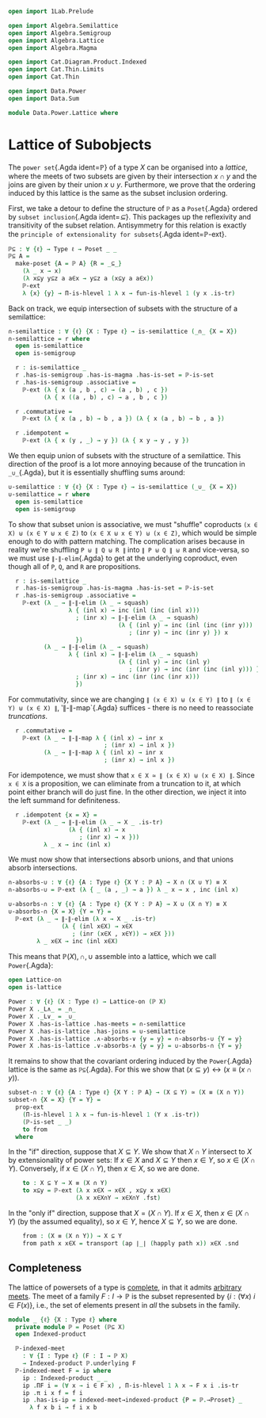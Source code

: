 ```agda
open import 1Lab.Prelude

open import Algebra.Semilattice
open import Algebra.Semigroup
open import Algebra.Lattice
open import Algebra.Magma

open import Cat.Diagram.Product.Indexed
open import Cat.Thin.Limits
open import Cat.Thin

open import Data.Power
open import Data.Sum

module Data.Power.Lattice where
```

# Lattice of Subobjects

The `power set`{.Agda ident=ℙ} of a type $X$ can be organised into a
_lattice_, where the meets of two subsets are given by their
intersection $x \cap y$ and the joins are given by their union $x \cup
y$. Furthermore, we prove that the ordering induced by this lattice is
the same as the subset inclusion ordering.

First, we take a detour to define the structure of `ℙ` as a
`Poset`{.Agda} ordered by `subset inclusion`{.Agda ident=_⊆_}. This
packages up the reflexivity and transitivity of the subset relation.
Antisymmetry for this relation is exactly the `principle of
extensionality for subsets`{.Agda ident=ℙ-ext}.

```agda
ℙ⊆ : ∀ {ℓ} → Type ℓ → Poset _ _
ℙ⊆ A =
  make-poset {A = ℙ A} {R = _⊆_}
    (λ _ x → x)
    (λ x⊆y y⊆z a a∈x → y⊆z a (x⊆y a a∈x))
    ℙ-ext
    λ {x} {y} → Π-is-hlevel 1 λ x → fun-is-hlevel 1 (y x .is-tr)
```

Back on track, we equip intersection of subsets with the structure of a
semilattice:

```agda
∩-semilattice : ∀ {ℓ} {X : Type ℓ} → is-semilattice (_∩_ {X = X})
∩-semilattice = r where
  open is-semilattice
  open is-semigroup

  r : is-semilattice _
  r .has-is-semigroup .has-is-magma .has-is-set = ℙ-is-set
  r .has-is-semigroup .associative =
    ℙ-ext (λ { x (a , b , c) → (a , b) , c })
          (λ { x ((a , b) , c) → a , b , c })

  r .commutative =
    ℙ-ext (λ { x (a , b) → b , a }) (λ { x (a , b) → b , a })

  r .idempotent =
    ℙ-ext (λ { x (y , _) → y }) (λ { x y → y , y })
```

We then equip union of subsets with the structure of a semilattice. This
direction of the proof is a lot more annoying because of the truncation
in `_∪_`{.Agda}, but it is essentially shuffling sums around:

```agda
∪-semilattice : ∀ {ℓ} {X : Type ℓ} → is-semilattice (_∪_ {X = X})
∪-semilattice = r where
  open is-semilattice
  open is-semigroup
```

To show that subset union is associative, we must "shuffle" coproducts
`(x ∈ X) ⊎ (x ∈ Y ⊎ x ∈ Z)` to `(x ∈ X ⊎ x ∈ Y) ⊎ (x ∈ Z)`, which would
be simple enough to do with pattern matching. The complication arises
because in reality we're shuffling `P ⊎ ∥ Q ⊎ R ∥` into `∥ P ⊎ Q ∥ ⊎ R`
and vice-versa, so we must use `∥-∥-elim`{.Agda} to get at the
underlying coproduct, even though all of `P`, `Q`, and `R` are
propositions.

```agda
  r : is-semilattice _
  r .has-is-semigroup .has-is-magma .has-is-set = ℙ-is-set
  r .has-is-semigroup .associative =
    ℙ-ext (λ _ → ∥-∥-elim (λ _ → squash)
                 λ { (inl x) → inc (inl (inc (inl x)))
                   ; (inr x) → ∥-∥-elim (λ _ → squash)
                               (λ { (inl y) → inc (inl (inc (inr y)))
                                  ; (inr y) → inc (inr y) }) x
                   })
          (λ _ → ∥-∥-elim (λ _ → squash)
                 λ { (inl x) → ∥-∥-elim (λ _ → squash)
                               (λ { (inl y) → inc (inl y)
                                  ; (inr y) → inc (inr (inc (inl y))) }) x
                   ; (inr x) → inc (inr (inc (inr x)))
                   })
```

For commutativity, since we are changing `∥ (x ∈ X) ⊎ (x ∈ Y) ∥` to `∥
(x ∈ Y) ⊎ (x ∈ X) ∥`, ‵∥-∥-map`{.Agda} suffices - there is no need to
reassociate _truncations_.

```agda
  r .commutative =
    ℙ-ext (λ _ → ∥-∥-map λ { (inl x) → inr x
                           ; (inr x) → inl x })
          (λ _ → ∥-∥-map λ { (inl x) → inr x
                           ; (inr x) → inl x })
```

For idempotence, we must show that `x ∈ X ≃ ∥ (x ∈ X) ⊎ (x ∈ X) ∥`.
Since `x ∈ X` is a proposition, we can eliminate from a truncation to
it, at which point either branch will do just fine. In the other
direction, we inject it into the left summand for definiteness.

```agda
  r .idempotent {x = X} =
    ℙ-ext (λ _ → ∥-∥-elim (λ _ → X _ .is-tr)
                 (λ { (inl x) → x
                    ; (inr x) → x }))
          λ _ x → inc (inl x)
```

We must now show that intersections absorb unions, and that unions
absorb intersections.

```agda
∩-absorbs-∪ : ∀ {ℓ} {A : Type ℓ} {X Y : ℙ A} → X ∩ (X ∪ Y) ≡ X
∩-absorbs-∪ = ℙ-ext (λ { _ (a , _) → a }) λ _ x → x , inc (inl x)

∪-absorbs-∩ : ∀ {ℓ} {A : Type ℓ} {X Y : ℙ A} → X ∪ (X ∩ Y) ≡ X
∪-absorbs-∩ {X = X} {Y = Y} =
  ℙ-ext (λ _ → ∥-∥-elim (λ x → X _ .is-tr)
               (λ { (inl x∈X) → x∈X
                  ; (inr (x∈X , x∈Y)) → x∈X }))
        λ _ x∈X → inc (inl x∈X)
```

This means that $\mathbb{P}(X), \cap, \cup$ assemble into a lattice,
which we call `Power`{.Agda}:

```agda
open Lattice-on
open is-lattice

Power : ∀ {ℓ} (X : Type ℓ) → Lattice-on (ℙ X)
Power X ._L∧_ = _∩_
Power X ._L∨_ = _∪_
Power X .has-is-lattice .has-meets = ∩-semilattice
Power X .has-is-lattice .has-joins = ∪-semilattice
Power X .has-is-lattice .∧-absorbs-∨ {y = y} = ∩-absorbs-∪ {Y = y}
Power X .has-is-lattice .∨-absorbs-∧ {y = y} = ∪-absorbs-∩ {Y = y}
```

It remains to show that the covariant ordering induced by the
`Power`{.Agda} lattice is the same as `ℙ⊆`{.Agda}. For this we show that
$(x ⊆ y) \leftrightarrow (x ≡ (x ∩ y))$.

```agda
subset-∩ : ∀ {ℓ} {A : Type ℓ} {X Y : ℙ A} → (X ⊆ Y) ≃ (X ≡ (X ∩ Y))
subset-∩ {X = X} {Y = Y} =
  prop-ext
    (Π-is-hlevel 1 λ x → fun-is-hlevel 1 (Y x .is-tr))
    (ℙ-is-set _ _)
    to from
  where
```

In the "if" direction, suppose that $X \subseteq Y$. We show that $X ∩
Y$ intersect to $X$ by extensionality of power sets: If $x \in X$ and $X
\subseteq Y$ then $x \in Y$, so $x \in (X \cap Y)$. Conversely, if $x
\in (X \cap Y)$, then $x \in X$, so we are done.

```agda
    to : X ⊆ Y → X ≡ (X ∩ Y)
    to x⊆y = ℙ-ext (λ x x∈X → x∈X , x⊆y x x∈X)
                   (λ x x∈X∩Y → x∈X∩Y .fst)
```

In the "only if" direction, suppose that $X = (X \cap Y)$. If $x \in X$,
then $x \in (X \cap Y)$ (by the assumed equality), so $x \in Y$, hence
$X \subseteq Y$, so we are done.

```agda
    from : (X ≡ (X ∩ Y)) → X ⊆ Y
    from path x x∈X = transport (ap ∣_∣ (happly path x)) x∈X .snd
```

## Completeness

The lattice of powersets of a type is [complete], in that it admits
[arbitrary meets]. The meet of a family $F : I \to \mathbb{P}$ is the
subset represented by $\{ i : (\forall x)\ i \in F(x) \}$, i.e., the set
of elements present in _all_ the subsets in the family.

[complete]: Cat.Diagram.Limit.Base.html#completeness
[arbitrary meets]: Cat.Thin.Limits.html

```agda
module _ {ℓ} {X : Type ℓ} where
  private module ℙ = Poset (ℙ⊆ X)
  open Indexed-product

  ℙ-indexed-meet
    : ∀ {I : Type ℓ} (F : I → ℙ X)
    → Indexed-product ℙ.underlying F
  ℙ-indexed-meet F = ip where
    ip : Indexed-product _ _
    ip .ΠF i = (∀ x → i ∈ F x) , Π-is-hlevel 1 λ x → F x i .is-tr
    ip .π i x f = f i
    ip .has-is-ip = indexed-meet→indexed-product {P = ℙ.→Proset} _
      λ f x b i → f i x b
```
